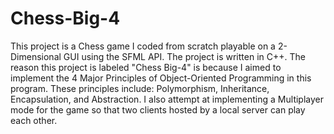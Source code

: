 # Chess-Big-4
This project is a Chess game I coded from scratch playable on a 2-Dimensional GUI using the SFML API. The project is written in C++.
The reason this project is labeled "Chess Big-4" is because I aimed to implement the 4 Major Principles of Object-Oriented Programming in this program. These principles include: Polymorphism, Inheritance, Encapsulation, and Abstraction.  I also attempt at implementing a Multiplayer mode for the game so that two clients hosted by a local server can play each other.
